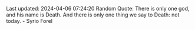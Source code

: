 Last updated: 2024-04-06 07:24:20
Random Quote: There is only one god, and his name is Death.  And there is only one thing we say to Death: not today.  -  Syrio Forel